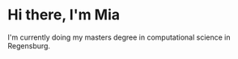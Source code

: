 # Hi there, I'm Mia

I'm currently doing my masters degree in computational science in Regensburg.



